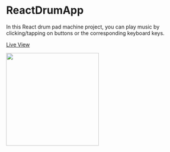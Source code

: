 # ReactDrumApp
In this React drum pad machine project, you can play music by clicking/tapping on buttons or the corresponding keyboard keys.

[Live View](https://ckhgueye.github.io/ReactDrumApp/)


<img src="https://user-images.githubusercontent.com/83069563/216313912-645ea238-00ea-431d-97d3-8cd07faa9952.png" width="250">
